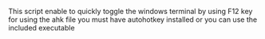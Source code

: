This script enable to quickly toggle the windows terminal by using F12 key 
for using the ahk file you must have autohotkey installed 
or you can use the included executable
